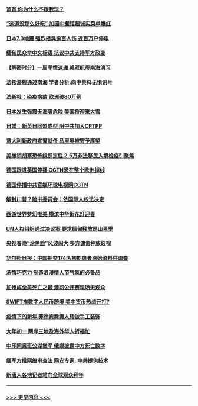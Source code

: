 #### [爸爸 你为什么不跟我玩？](../pages/prog202/a103054158.md?t=02141551) 
#### [“这道没那么好吃” 加国中餐馆超诚实菜单爆红](../pages/prog202/a103054133.md?t=02141551) 
#### [日本7.3地震 强烈摇晃逾百人伤 近百万户停电](../pages/prog202/a103053408.md?t=02141551) 
#### [缅甸民众举中文标语 抗议中共支持军方政变](../pages/prog202/a103054049.md?t=02141551) 
#### [【解密时分】一周军情速递 美双航母南海演习](../pages/prog202/a103054079.md?t=02141551) 
#### [法核潜舰通过南海 学者分析:向中共释无惧讯号](../pages/prog202/a103054051.md?t=02141551) 
#### [法新社：染疫病故 欧洲破80万例](../pages/prog202/a103054037.md?t=02141551) 
#### [日本发生强震无海啸危险 美国将迎来大雪](../pages/prog202/a103053916.md?t=02141551) 
#### [日媒：新英日同盟成型 阻中共加入CPTPP](../pages/prog202/a103053868.md?t=02141551) 
#### [意大利新政府宣誓就任 马里奥被寄予厚望](../pages/prog202/a103053894.md?t=02141551) 
#### [美撤销胡塞恐怖组织定性 2.5万非法移民入境检疫引聚焦](../pages/prog202/a103053880.md?t=02141551) 
#### [德国跟进英国停播 CGTN恐在整个欧洲掉线](../pages/prog202/a103053820.md?t=02141551) 
#### [德国停播中共官媒环球电视网CGTN](../pages/prog202/a103053742.md?t=02141551) 
#### [解封川普？脸书委员会：依国际人权法决定](../pages/prog202/a103053732.md?t=02141551) 
#### [西游世界梦幻唯美 横滨中华街花灯迎春](../pages/prog202/a103053699.md?t=02141551) 
#### [UN人权组织通过决议案 要求缅甸释放昂山素季](../pages/prog202/a103053392.md?t=02141551) 
#### [央视春晚“涂黑脸”风波闹大 多方谴责种族歧视](../pages/prog202/a103053374.md?t=02141551) 
#### [华尔街日报：中国拒交174名初期患者原始资料供调查](../pages/prog202/a103053248.md?t=02141551) 
#### [浓情巧克力 制造浪漫情人节气氛的必备品](../pages/prog202/a103053135.md?t=02141551) 
#### [加州成全美死亡之最 澳网公开赛现场无观众](../pages/prog202/a103053144.md?t=02141551) 
#### [SWIFT推数字人民币跨境 美中货币热战开打?](../pages/prog202/a103053106.md?t=02141551) 
#### [疫情下的新年 菲律宾舞狮人转做手工装饰](../pages/prog202/a103053131.md?t=02141551) 
#### [大年初一 两岸三地及海外华人祈福忙](../pages/prog202/a103053148.md?t=02141551) 
#### [中印同意班公湖撤军 俄媒披露中方死亡数字](../pages/prog202/a103053091.md?t=02141551) 
#### [缅军方推网络审查法 网安专家: 中共提供技术](../pages/prog202/a103052995.md?t=02141551) 
#### [新唐人各地记者站向全球观众拜年](../pages/prog202/a103053010.md?t=02141551) 

----
#### [ >>> 更早内容 <<< ](../indexes/prog202-earlier.md)
